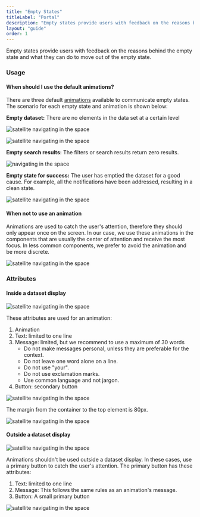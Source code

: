 ```yaml
---
title: "Empty States"
titleLabel: "Portal"
description: "Empty states provide users with feedback on the reasons behind the empty state and what they can do to move out of the empty state."
layout: "guide"
order: 1
---
```


<div class="page-description">Empty states provide users with feedback on the reasons behind the empty state and what they can do to move out of the empty state.</div>

### Usage

#### When should I use the default animations?

There are three default [animations](../designPrinciples/animations.html) available to communicate empty states. The scenario for each empty state and animation is shown below:

**Empty dataset:** There are no elements in the data set at a certain level

![satellite navigating in the space](/lexicon/images/DDisplayEmpty.jpg)

![satellite navigating in the space](/lexicon/images/FormEmpty.jpg)

**Empty search results:** The filters or search results return zero results.

![ navigating in the space](/lexicon/images/DDisplayEmptySearch.jpg)

**Empty state for success:** The user has emptied the dataset for a good cause. For example, all the notifications have been addressed, resulting in a clean state.

![satellite navigating in the space](/lexicon/images/DDisplayEmptySuccess.jpg)

#### When not to use an animation

Animations are used to catch the user's attention, therefore they should only appear once on the screen. In our case, we use these animations in the components that are usually the center of attention and receive the most focus. In less common components, we prefer to avoid the animation and be more discrete.

![satellite navigating in the space](/lexicon/images/EmptyStateNavigation.jpg)

### Attributes

#### Inside a dataset display

![satellite navigating in the space](/lexicon/images/EmptyStateParts.jpg)

These attributes are used for an animation:

1. Animation
2. Text: limited to one line
3. Message: limited, but we recommend to use a maximum of 30 words
	* Do not make messages personal, unless they are preferable for the context.
	* Do not leave one word alone on a line.
	* Do not use "your".
	* Do not use exclamation marks.
	* Use common language and not jargon.
4. Button: secondary button

![satellite navigating in the space](/lexicon/images/EmptyStateMetrics.jpg)

The margin from the container to the top element is 80px.

![satellite navigating in the space](/lexicon/images/DDisplayEmptyMetrics.jpg)

#### Outside a dataset display

![satellite navigating in the space](/lexicon/images/EmptyStateNavigationParts.jpg)

Animations shouldn't be used outside a dataset display. In these cases, use a primary button to catch the user's attention. The primary button has these attributes:

1. Text: limited to one line
2. Message: This follows the same rules as an animation's message.
3. Button: A small primary button

![satellite navigating in the space](/lexicon/images/EmptyStateNavigationMetrics.jpg)
